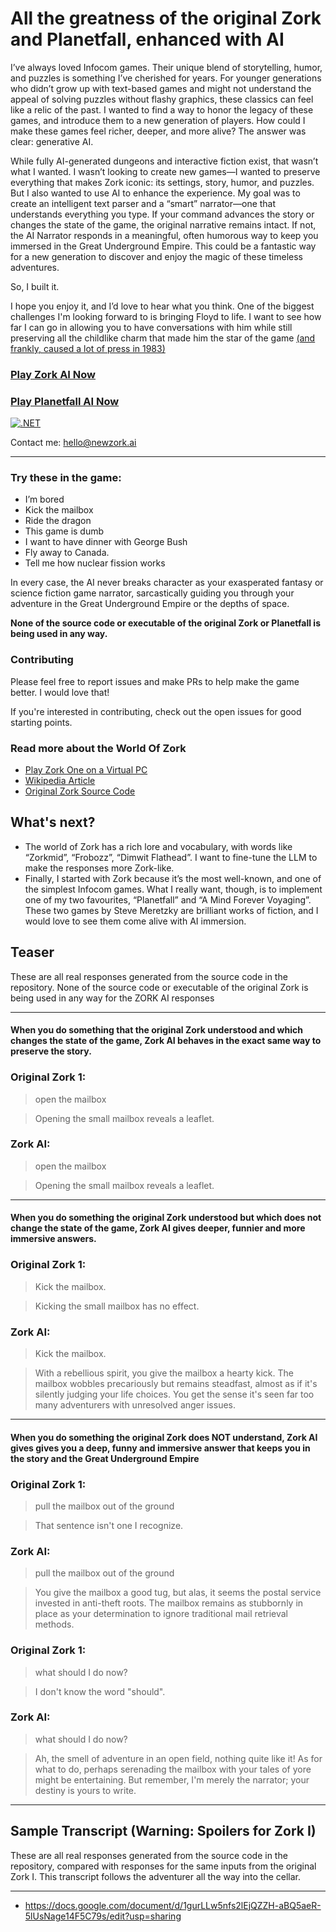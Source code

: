 # All the greatness of the original Zork and Planetfall, enhanced with AI

I’ve always loved Infocom games. Their unique blend of storytelling, humor, and puzzles is something I’ve cherished for
years. For younger generations who didn’t grow up with text-based games and might not understand the appeal of solving
puzzles without flashy graphics, these classics can feel like a relic of the past. I wanted to find a way to honor the
legacy of these games, and introduce them to a new generation of players. How could I make these games feel richer,
deeper, and more alive? The answer was clear: generative AI.

While fully AI-generated dungeons and interactive fiction exist, that wasn’t what I wanted. I wasn’t looking to create
new games—I wanted to preserve everything that makes Zork iconic: its settings, story, humor, and puzzles. But I also
wanted to use AI to enhance the experience. My goal was to create an intelligent text parser and a “smart” narrator—one
that understands everything you type. If your command advances the story or changes the state of the game, the original
narrative remains intact. If not, the AI Narrator responds in a meaningful, often humorous way to keep you immersed in
the Great Underground Empire. This could be a fantastic way for a new generation to discover and enjoy the magic of
these timeless adventures.

So, I built it.

I hope you enjoy it, and I’d love to hear what you think. One of the biggest challenges I'm looking forward to is
bringing Floyd to life. I want to see how far I can go in  allowing you to have conversations with him while still preserving
all the childlike charm that made him the star of the game [(and frankly, caused a lot of press in 1983)](https://web.archive.org/web/19990222125344/http://www.csd.uwo.ca/Infocom/Articles/globe84.html)

### [Play Zork AI Now](https://newzork.ai)

### [Play Planetfall AI Now](https://planetfall.ai)

[![.NET](https://github.com/arsindelve/ZorkAI/actions/workflows/dotnet.yml/badge.svg)](https://github.com/arsindelve/ZorkAI/actions/workflows/dotnet.yml)

Contact me: hello@newzork.ai

---

### Try these in the game:

- I’m bored
- Kick the mailbox
- Ride the dragon
- This game is dumb
- I want to have dinner with George Bush
- Fly away to Canada.
- Tell me how nuclear fission works

In every case, the AI never breaks character as your exasperated fantasy or science fiction game narrator, sarcastically
guiding you through your adventure in the Great Underground Empire or the depths of space.

**None of the source code or executable of the original Zork or Planetfall is being used in any way.**

### Contributing

Please feel free to report issues and make PRs to help make the game better. I would love that!

If you're interested in contributing, check out the open issues for good starting points.

### Read more about the World Of Zork

- [Play Zork One on a Virtual PC](https://www.pcjs.org/software/pcx86/game/infocom/zork1/)
- [Wikipedia Article](https://en.wikipedia.org/wiki/Zork)
- [Original Zork Source Code](https://github.com/MITDDC/zork)

## What's next?

- The world of Zork has a rich lore and vocabulary, with words like “Zorkmid”, “Frobozz”, “Dimwit Flathead”. I want to
  fine-tune the LLM to make the responses more Zork-like.
- Finally, I started with Zork because it’s the most well-known, and one of the simplest Infocom games. What I really
  want, though, is to implement one of my two favourites, “Planetfall” and “A Mind Forever Voyaging”. These two games by
  Steve Meretzky are brilliant works of fiction, and I would love to see them come alive with AI immersion.

## Teaser

These are all real responses generated from the source code in the repository. None of the source code or executable of
the original Zork is being used in any way for the ZORK AI responses

----

#### When you do something that the original Zork understood and which changes the state of the game, Zork AI behaves in the exact same way to preserve the story.

### Original Zork 1:

> open the mailbox

> Opening the small mailbox reveals a leaflet.

### Zork AI:

> open the mailbox

> Opening the small mailbox reveals a leaflet.


----

#### When you do something the original Zork understood but which does not change the state of the game, Zork AI gives deeper, funnier and more immersive answers.

### Original Zork 1:

> Kick the mailbox.

> Kicking the small mailbox has no effect.

### Zork AI:

> Kick the mailbox.

> With a rebellious spirit, you give the mailbox a hearty kick. The mailbox wobbles precariously but remains steadfast,
> almost as if it's silently judging your life choices. You get the sense it's seen far too many adventurers with
> unresolved anger issues.


----

#### When you do something the original Zork does NOT understand, Zork AI gives gives you a deep, funny and immersive answer that keeps you in the story and the Great Underground Empire

### Original Zork 1:

> pull the mailbox out of the ground

> That sentence isn't one I recognize.

### Zork AI:

> pull the mailbox out of the ground

> You give the mailbox a good tug, but alas, it seems the postal service invested in anti-theft roots. The mailbox
> remains as stubbornly in place as your determination to ignore traditional mail retrieval methods.

### Original Zork 1:

> what should I do now?

> I don't know the word "should".

### Zork AI:

> what should I do now?

> Ah, the smell of adventure in an open field, nothing quite like it! As for what to do, perhaps serenading the mailbox
> with your tales of yore might be entertaining. But remember, I'm merely the narrator; your destiny is yours to write.
>
>
> <span class="c3"></span>

----

## Sample Transcript (Warning: Spoilers for Zork I)

These are all real responses generated from the source code in the repository, compared
with responses for the same inputs from the original Zork I. This transcript follows the adventurer all
the way into the cellar.

----

- https://docs.google.com/document/d/1gurLLw5nfs2lEjQZZH-aBQ5aeR-5lUsNage14F5C79s/edit?usp=sharing


